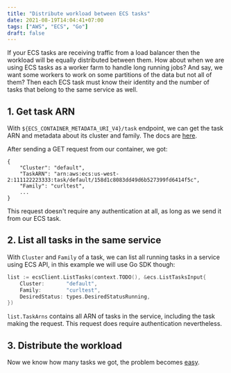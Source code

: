 ```yaml
---
title: "Distribute workload between ECS tasks"
date: 2021-08-19T14:04:41+07:00
tags: ["AWS", "ECS", "Go"]
draft: false
---
```


If your ECS tasks are receiving traffic from a load balancer then the workload
will be equally distributed between them. How about when we are using ECS
tasks as a worker farm to handle long running jobs? And say, we want some
workers to work on some partitions of the data but not all of them? Then each
ECS task must know their identity and the number of tasks that belong to the
same service as well.


## 1. Get task ARN

With `${ECS_CONTAINER_METADATA_URI_V4}/task` endpoint, we can get the task ARN
and metadata about its cluster and family. The docs are [here][2].

After sending a GET request from our container, we got:

```
{
    "Cluster": "default",
    "TaskARN": "arn:aws:ecs:us-west-2:111122223333:task/default/158d1c8083dd49d6b527399fd6414f5c",
    "Family": "curltest",
    ...
}
```

This request doesn't require any authentication at all, as long as we send it
from our ECS task.


## 2. List all tasks in the same service


With `Cluster` and `Family` of a task, we can list all running tasks in
a service using ECS API, in this example we will use Go SDK though:


```Go
list := ecsClient.ListTasks(context.TODO(), &ecs.ListTasksInput{
	Cluster:       "default",
	Family:        "curltest",
	DesiredStatus: types.DesiredStatusRunning,
})
```

`list.TaskArns` contains all ARN of tasks in the service, including the task
making the request. This request does require authentication nevertheless.


## 3. Distribute the workload


Now we know how many tasks we got, the problem becomes [easy][1].


[1]: /posts/restart-golang-goroutines
[2]: https://docs.aws.amazon.com/AmazonECS/latest/developerguide/task-metadata-endpoint-v4.html
